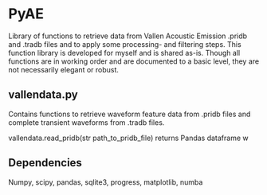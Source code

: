 # PyAE
Library of functions to retrieve data from Vallen Acoustic Emission .pridb and .tradb files and to apply some processing- and filtering steps. This function library is developed for myself and is shared as-is. Though all functions are in working order and are documented to a basic level, they are not necessarily elegant or robust.

## vallendata.py
Contains functions to retrieve waveform feature data from .pridb files and complete transient waveforms from .tradb files.

vallendata.read_pridb(str path_to_pridb_file)             returns Pandas dataframe w

## 


## Dependencies
Numpy, scipy, pandas, sqlite3, progress, matplotlib, numba
